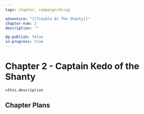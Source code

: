 ```yaml
---
tags: chapter, campaign/dsrpg

adventure: "[[Trouble At The Shanty]]"
chapter-num: 2
description: ""

dg-publish: false
in-progress: true
---
```


# Chapter 2 - Captain Kedo of the Shanty
`=this.description`

## Chapter Plans